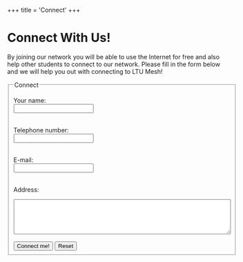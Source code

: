 +++
title = 'Connect'
+++

# Connect With Us!
By joining our network you will be able to use the Internet for free and
also help other students to connect to our network.
Please fill in the form below and we will help you out with connecting to
LTU Mesh!

<!-- The form is just a dummy without any actual real API call -->
<form action="#does_not_exist_yet" method="post">
<!-- Each set of fields are contained in a fieldset-tag (just one
		currently) -->
<fieldset>
<!-- fieldset legend -->
<legend>Connect</legend>

<label for="name">Your name:</label><br>
<input id="name" type="text" name="name"><br><br>

<label for="telephone">Telephone number:</label><br>
<input id="telephone" type="text" name="telephone"><br><br>

<label for="email">E-mail:</label><br>
<input id="email" type="text" name="email"><br><br>

<label for="address">Address:</label><br>
<!-- Textarea with 60 character width and 5 row height -->
<textarea id="address" name="address" cols="60" rows="5"></textarea><br><br>

<input type="submit" name="connect" value="Connect me!">
<!-- The reset type clears the whole form -->
<input type="reset" value="Reset">
</fieldset>
</form>

